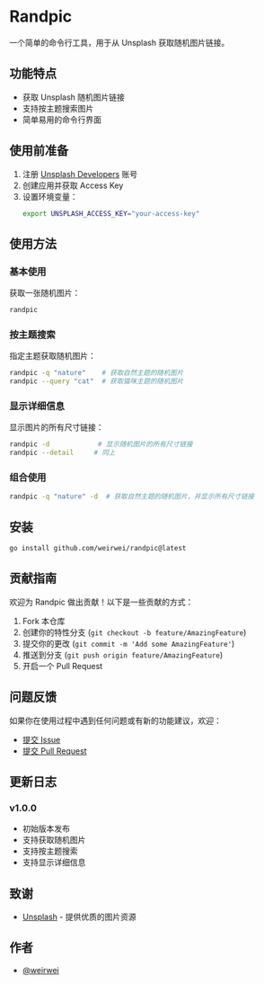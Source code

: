 # Randpic

一个简单的命令行工具，用于从 Unsplash 获取随机图片链接。

## 功能特点

- 获取 Unsplash 随机图片链接
- 支持按主题搜索图片
- 简单易用的命令行界面

## 使用前准备

1. 注册 [Unsplash Developers](https://unsplash.com/developers) 账号
2. 创建应用并获取 Access Key
3. 设置环境变量：
   ```bash
   export UNSPLASH_ACCESS_KEY="your-access-key"
   ```

## 使用方法

### 基本使用

获取一张随机图片：
```bash
randpic
```

### 按主题搜索

指定主题获取随机图片：
```bash
randpic -q "nature"    # 获取自然主题的随机图片
randpic --query "cat"  # 获取猫咪主题的随机图片
```

### 显示详细信息

显示图片的所有尺寸链接：
```bash
randpic -d            # 显示随机图片的所有尺寸链接
randpic --detail     # 同上
```

### 组合使用

```bash
randpic -q "nature" -d  # 获取自然主题的随机图片，并显示所有尺寸链接
```

## 安装

```bash
go install github.com/weirwei/randpic@latest
```

## 贡献指南

欢迎为 Randpic 做出贡献！以下是一些贡献的方式：

1. Fork 本仓库
2. 创建你的特性分支 (`git checkout -b feature/AmazingFeature`)
3. 提交你的更改 (`git commit -m 'Add some AmazingFeature'`)
4. 推送到分支 (`git push origin feature/AmazingFeature`)
5. 开启一个 Pull Request

## 问题反馈

如果你在使用过程中遇到任何问题或有新的功能建议，欢迎：

- [提交 Issue](https://github.com/weirwei/randpic/issues)
- [提交 Pull Request](https://github.com/weirwei/randpic/pulls)

## 更新日志

### v1.0.0

- 初始版本发布
- 支持获取随机图片
- 支持按主题搜索
- 支持显示详细信息

## 致谢

- [Unsplash](https://unsplash.com/) - 提供优质的图片资源

## 作者

- [@weirwei](https://github.com/weirwei)